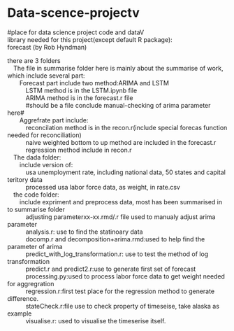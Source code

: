 # Data-scence-projectv  
#place for data science project code and dataV  
library needed for this project(except default R package):  
forecast      (by Rob Hyndman)  



there are 3 folders  
&emsp;The file in summarise folder here is mainly about the summarise of work, which include several part:  
&emsp;&emsp;Forecast part include two method:ARIMA and LSTM  
&emsp;&emsp;&emsp;LSTM method is in the LSTM.ipynb file  
&emsp;&emsp;&emsp;ARIMA method is in the forecast.r file  
&emsp;&emsp;&emsp;#should be a file conclude manual-checking of arima parameter here#  
&emsp;&emsp;Aggrefrate part include:  
&emsp;&emsp;&emsp;reconcilation method is in the recon.r(include special forecas function needed for reconciliation)  
&emsp;&emsp;&emsp;naive weighted bottom to up method are included in the forecast.r  
&emsp;&emsp;&emsp;regression method include in recon.r  
&emsp;The dada folder:  
&emsp;&emsp;include version of:  
&emsp;&emsp;&emsp;usa unemployment rate, including national data, 50 states and capital teritory data  
&emsp;&emsp;&emsp;processed usa labor force data, as weight, in rate.csv  
&emsp;the code folder:  
&emsp;&emsp;include expriment and preprocess data, most has been summarised in to summarise folder  
&emsp;&emsp;&emsp;adjusting parameterxx-xx.rmd/.r file used to manualy adjust arima parameter  
&emsp;&emsp;&emsp;analysis.r: use to find the statinoary data  
&emsp;&emsp;&emsp;docomp.r and decomposition+arima.rmd:used to help find the parameter of arima  
&emsp;&emsp;&emsp;predict_with_log_transformation.r: use to test the method of log transformation  
&emsp;&emsp;&emsp;predict.r and predict2.r:use to generate first set of forecast  
&emsp;&emsp;&emsp;processing.py:used to process labor force data to get weight needed for aggregration   
&emsp;&emsp;&emsp;regression.r:first test place for the regression method to generate difference.  
&emsp;&emsp;&emsp;stateCheck.r:file use to check property of timeseise, take alaska as example  
&emsp;&emsp;&emsp;visualise.r: used to visualise the timeserise itself.   